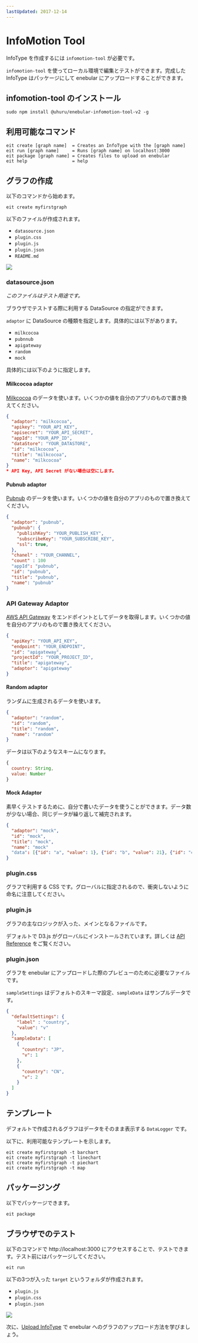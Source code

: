 ```yaml
---
lastUpdated: 2017-12-14
---
```


# InfoMotion Tool

InfoType を作成するには `infomotion-tool` が必要です。

`infomotion-tool` を使ってローカル環境で編集とテストができます。完成した InfoType はパッケージにして enebular にアップロードすることができます。

## infomotion-tool のインストール

```
sudo npm install @uhuru/enebular-infomotion-tool-v2 -g
```

## 利用可能なコマンド

```
eit create [graph name]  = Creates an InfoType with the [graph name]
eit run [graph name]     = Runs [graph name] on localhost:3000
eit package [graph name] = Creates files to upload on enebular
eit help                 = help
```

## グラフの作成

以下のコマンドから始めます。

```
eit create myfirstgraph
```

以下のファイルが作成されます。

- `datasource.json`
- `plugin.css`
- `plugin.js`
- `plugin.json`
- `README.md`

![](https://i.gyazo.com/ced32c7e2b9e11ec9b6f25d8a98149e4.png)

### datasource.json

*このファイルはテスト用途です。*

ブラウザでテストする際に利用する DataSource の指定ができます。

`adaptor` に DataSource の種類を指定します。具体的には以下があります。

- `milkcocoa`
- `pubnnub`
- `apigateway`
- `random`
- `mock`


具体的には以下のように指定します。

#### Milkcocoa adaptor

[Milkcocoa](https://mlkcca.com) のデータを使います。いくつかの値を自分のアプリのもので置き換えてください。

```json
{
  "adaptor": "milkcocoa",
  "apikey": "YOUR_API_KEY",
  "apisecret": "YOUR_API_SECRET",
  "appId": "YOUR_APP_ID",
  "dataStore": "YOUR_DATASTORE",
  "id": "milkcocoa",
  "title": "milkcocoa",
  "name": "milkcocoa"
}
* API Key, API Secret がない場合は空にします。
```

#### Pubnub adaptor

[Pubnub](https://pubnub.com) のデータを使います。いくつかの値を自分のアプリのもので置き換えてください。

```json
{
  "adaptor": "pubnub",
  "pubnub": {
    "publishKey": "YOUR_PUBLISH_KEY",
    "subscribeKey": "YOUR_SUBSCRIBE_KEY",
    "ssl": true,
  },
  "chanel" : "YOUR_CHANNEL",
  "count" : 100
  "appId": "pubnub",
  "id": "pubnub",
  "title": "pubnub",
  "name": "pubnub"
}
```

### API Gateway Adaptor

[AWS API Gateway](https://aws.amazon.com/) をエンドポイントとしてデータを取得します。いくつかの値を自分のアプリのもので置き換えてください。

```json
{
  "apiKey": "YOUR_API_KEY",
  "endpoint": "YOUR_ENDPOINT",
  "id": "apigateway",
  "projectId": "YOUR_PROJECT_ID",
  "title": "apigateway",
  "adaptor": "apigateway"
}
```

#### Random adaptor

ランダムに生成されるデータを使います。

```json
{
  "adaptor": "random",
  "id": "random",
  "title": "random",
  "name": "random"
}
```

データは以下のようなスキームになります。

```javascript
{
  country: String,
  value: Number
}
```

#### Mock Adaptor

素早くテストするために、自分で書いたデータを使うことができます。データ数が少ない場合、同じデータが繰り返して補完されます。


```json
{
  "adaptor": "mock",
  "id": "mock",
  "title": "mock",
  "name": "mock"
  "data": [{"id": "a", "value": 1}, {"id": "b", "value": 21}, {"id": "c", "value": 512}]
}
```

### plugin.css

グラフで利用する CSS です。グローバルに指定されるので、衝突しないように命名に注意してください。

### plugin.js

グラフの主なロジックが入った、メインとなるファイルです。

デフォルトで D3.js がグローバルにインストールされています。詳しくは [API Reference](./APIReference.md) をご覧ください。

### plugin.json

グラフを enebular にアップロードした際のプレビューのために必要なファイルです。

`sampleSettings` はデフォルトのスキーマ設定、`sampleData` はサンプルデータです。

```json
{
  "defaultSettings": {
    "label" : "country",
    "value": "v"
  },
  "sampleData": [
    {
      "country": "JP",
      "v": 1
    },
    {
      "country": "CN",
      "v": 2
    }
  ]
}
```

## テンプレート

デフォルトで作成されるグラフはデータをそのまま表示する `DataLogger` です。

以下に、利用可能なテンプレートを示します。

```
eit create myfirstgraph -t barchart
eit create myfirstgraph -t linechart
eit create myfirstgraph -t piechart
eit create myfirstgraph -t map
```

## パッケージング

以下でパッケージできます。

```bash
eit package
```

## ブラウザでのテスト

以下のコマンドで http://localhost:3000 にアクセスすることで、テストできます。テスト前にはパッケージしてください。

```
eit run
```

以下の3つが入った `target` というフォルダが作成されます。

- `plugin.js`
- `plugin.css`
- `plugin.json`

![](/_asset/images/InfoMotion/enebular-developers-build.png)

次に、[Upload InfoType](./UploadInfoType.md) で enebular へのグラフのアップロード方法を学びましょう。
